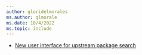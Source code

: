```yaml
---
author: gloridelmorales
ms.author: glmorale
ms.date: 10/4/2022
ms.topic: include
---
```


- [New user interface for upstream package search](#new-user-interface-for-upstream-package-search)